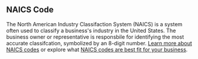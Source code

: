 ## NAICS Code

The North American Industry Classifaction System (NAICS) is a system often used to classify a business's industry in the United States. The business owner or representative is responsbile for identifying the most accurate classifcation, symbolized by an 8-digit number. [Learn more about NAICS codes](https://www.census.gov/programs-surveys/economic-census/guidance/understanding-naics.html) or explore what [NAICS codes are best fit for your business](https://www.naics.com/search/).

